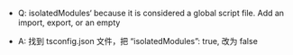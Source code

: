 - Q: isolatedModules‘ because it is considered a global script file. Add an import, export, or an empty

- A: 找到 tsconfig.json 文件，把 “isolatedModules”: true, 改为 false